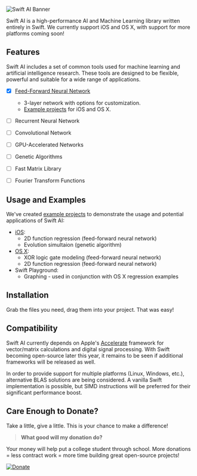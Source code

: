 ![Swift AI Banner](https://github.com/collinhundley/Swift-AI/blob/master/SiteAssets/SwiftAI.png?raw=true)

Swift AI is a high-performance AI and Machine Learning library written entirely in Swift.
We currently support iOS and OS X, with support for more platforms coming soon!


## Features
Swift AI includes a set of common tools used for machine learning and artificial intelligence research. These tools are designed to be flexible, powerful and suitable for a wide range of applications.

- [x] [Feed-Forward Neural Network](https://github.com/collinhundley/Swift-AI/tree/master/Source#multi-layer-feed-forward-neural-network)
    * 3-layer network with options for customization.
    * [Example projects](https://github.com/collinhundley/Swift-AI/tree/master/Examples#swift-ai-examples) for iOS and OS X.
- [ ] Recurrent Neural Network
- [ ] Convolutional Network
- [ ] GPU-Accelerated Networks
- [ ] Genetic Algorithms
- [ ] Fast Matrix Library
- [ ] Fourier Transform Functions


## Usage and Examples
We've created [example projects](https://github.com/collinhundley/Swift-AI/tree/master/Examples#swift-ai-examples) to demonstrate the usage and potential applications of Swift AI:
- [iOS](https://github.com/collinhundley/Swift-AI/tree/master/Examples#ios):
    * 2D function regression (feed-forward neural network)
    * Evolution simultaion (genetic algorithm)
- [OS X](https://github.com/collinhundley/Swift-AI/tree/master/Examples#os-x):
    * XOR logic gate modeling (feed-forward neural network)
    * 2D function regression (feed-forward neural network)
- Swift Playground:
    * Graphing - used in conjunction with OS X regression examples


## Installation
Grab the files you need, drag them into your project. That was easy!


## Compatibility
Swift AI currently depends on Apple's [Accelerate](https://developer.apple.com/library/mac/documentation/Accelerate/Reference/AccelerateFWRef/) framework for vector/matrix calculations and digital signal processing. With Swift becoming open-source later this year, it remains to be seen if additional frameworks will be released as well.

In order to provide support for multiple platforms (Linux, Windows, etc.), alternative BLAS solutions are being considered. A vanilla Swift implementation is possible, but SIMD instructions will be preferred for their significant performance boost.


## Care Enough to Donate?

Take a little, give a little. This is your chance to make a difference!

>**What good will my donation do?**

Your money will help put a college student through school. More donations = less contract work = more time building great open-source projects!

[![Donate](https://github.com/collinhundley/Swift-AI/blob/master/SiteAssets/DonateButton.png?raw=true)](https://www.paypal.com/cgi-bin/webscr?cmd=_donations&business=3FCBZ7MXZJFG2&lc=US&item_name=Swift%20AI%20Development&currency_code=USD&bn=PP%2dDonationsBF%3aDonateButton%2epng%3fraw%3dtrue%3aNonHosted)


